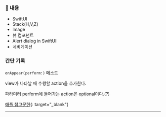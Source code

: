 ### 📌 내용

- SwiftUI
- Stack(H,V,Z)
- Image
- 뷰 컴포넌트
- Alert dialog in SwiftUI
- 네비게이션


### 간단 기록

`onAppear(perform:)` 메소드

view가 나타날 때 수행할 action을 추가한다.

파라미터 perform에 들어가는 action은 optional이다.(?)

[애플 참고문헌](https://developer.apple.com/documentation/swiftui/view/onappear(perform:)){: target="_blank"}

---
